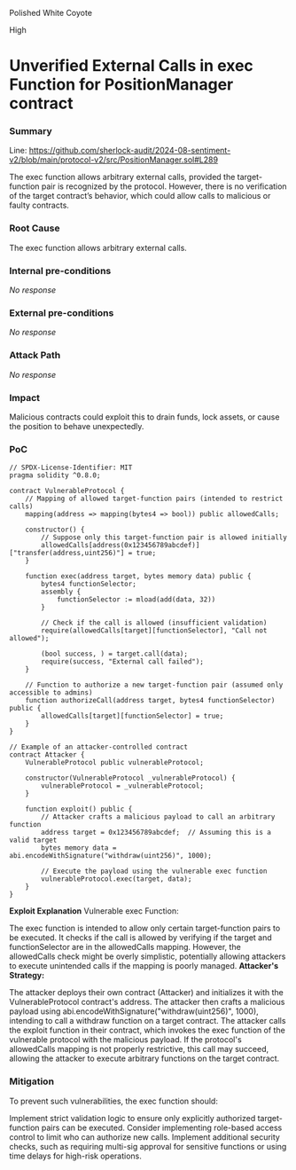 Polished White Coyote

High

# Unverified External Calls in exec Function for PositionManager contract

### Summary

Line: https://github.com/sherlock-audit/2024-08-sentiment-v2/blob/main/protocol-v2/src/PositionManager.sol#L289

The exec function allows arbitrary external calls, provided the target-function pair is recognized by the protocol. However, there is no verification of the target contract’s behavior, which could allow calls to malicious or faulty contracts.


### Root Cause

The exec function allows arbitrary external calls.

### Internal pre-conditions

_No response_

### External pre-conditions

_No response_

### Attack Path

_No response_

### Impact

Malicious contracts could exploit this to drain funds, lock assets, or cause the position to behave unexpectedly.

### PoC

```solidity
// SPDX-License-Identifier: MIT
pragma solidity ^0.8.0;

contract VulnerableProtocol {
    // Mapping of allowed target-function pairs (intended to restrict calls)
    mapping(address => mapping(bytes4 => bool)) public allowedCalls;

    constructor() {
        // Suppose only this target-function pair is allowed initially
        allowedCalls[address(0x123456789abcdef)]["transfer(address,uint256)"] = true;
    }

    function exec(address target, bytes memory data) public {
        bytes4 functionSelector;
        assembly {
            functionSelector := mload(add(data, 32))
        }

        // Check if the call is allowed (insufficient validation)
        require(allowedCalls[target][functionSelector], "Call not allowed");

        (bool success, ) = target.call(data);
        require(success, "External call failed");
    }

    // Function to authorize a new target-function pair (assumed only accessible to admins)
    function authorizeCall(address target, bytes4 functionSelector) public {
        allowedCalls[target][functionSelector] = true;
    }
}

// Example of an attacker-controlled contract
contract Attacker {
    VulnerableProtocol public vulnerableProtocol;

    constructor(VulnerableProtocol _vulnerableProtocol) {
        vulnerableProtocol = _vulnerableProtocol;
    }

    function exploit() public {
        // Attacker crafts a malicious payload to call an arbitrary function
        address target = 0x123456789abcdef;  // Assuming this is a valid target
        bytes memory data = abi.encodeWithSignature("withdraw(uint256)", 1000);

        // Execute the payload using the vulnerable exec function
        vulnerableProtocol.exec(target, data);
    }
}
```
**Exploit Explanation**
Vulnerable exec Function:

The exec function is intended to allow only certain target-function pairs to be executed.
It checks if the call is allowed by verifying if the target and functionSelector are in the allowedCalls mapping.
However, the allowedCalls check might be overly simplistic, potentially allowing attackers to execute unintended calls if the mapping is poorly managed.
**Attacker's Strategy:**

The attacker deploys their own contract (Attacker) and initializes it with the VulnerableProtocol contract's address.
The attacker then crafts a malicious payload using abi.encodeWithSignature("withdraw(uint256)", 1000), intending to call a withdraw function on a target contract.
The attacker calls the exploit function in their contract, which invokes the exec function of the vulnerable protocol with the malicious payload.
If the protocol's allowedCalls mapping is not properly restrictive, this call may succeed, allowing the attacker to execute arbitrary functions on the target contract.

### Mitigation

To prevent such vulnerabilities, the exec function should:

Implement strict validation logic to ensure only explicitly authorized target-function pairs can be executed.
Consider implementing role-based access control to limit who can authorize new calls.
Implement additional security checks, such as requiring multi-sig approval for sensitive functions or using time delays for high-risk operations.